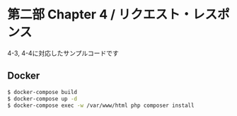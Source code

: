 # 第二部 Chapter 4 / リクエスト・レスポンス

4-3, 4-4に対応したサンプルコードです

## Docker

```bash
$ docker-compose build
$ docker-compose up -d
$ docker-compose exec -w /var/www/html php composer install
```
